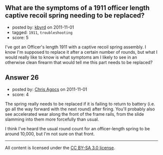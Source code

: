 ## What are the symptoms of a 1911 officer length captive recoil spring needing to be replaced?

- posted by: [kbyrd](https://stackexchange.com/users/-1/37-kbyrd) on 2011-11-01
- tagged: `1911`, `troubleshooting`
- score: 5

I've got an Officer's length 1911 with a captive recoil spring assembly. I know I'm supposed to replace it after a certain number of rounds, but what I would really like to know is what symptoms am I likely to see in an otherwise clean firearm that would tell me this part needs to be replaced?


## Answer 26

- posted by: [Chris Agocs](https://stackexchange.com/users/-1/12-chris-agocs) on 2011-11-01
- score: 4

The spring really needs to be replaced if it is failing to return to battery (i.e. go all the way forward with the next round) after firing. You'll probably also see accelerated wear along the front of the frame rails, from the slide slamming into them more forcefully than usual. 

I think I've heard the usual round count for an officer-length spring to be around 10,000, but I'm not sure on that front.



---

All content is licensed under the [CC BY-SA 3.0 license](https://creativecommons.org/licenses/by-sa/3.0/).

